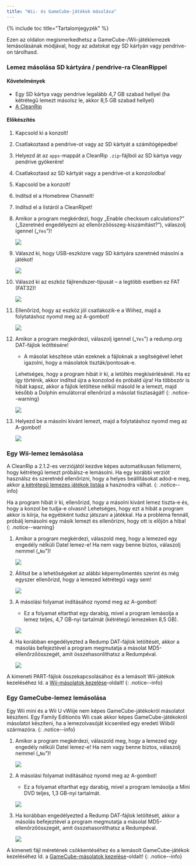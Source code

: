 ```yaml
---
title: "Wii- és GameCube-játékok másolása"
---
```


{% include toc title="Tartalomjegyzék" %}

Ezen az oldalon megismerkedhetsz a GameCube-/Wii-játéklemezek lemásolásának módjával, hogy az adatokat egy SD kártyán vagy pendrive-on tárolhasd.

### Lemez másolása SD kártyára / pendrive-ra CleanRippel

#### Követelmények

+ Egy SD kártya vagy pendrive legalább 4,7 GB szabad hellyel (ha kétrétegű lemezt másolsz le, akkor 8,5 GB szabad hellyel)
+ [A CleanRip](https://oscwii.org/library/app/cleanrip)

#### Előkészítés

1. Kapcsold ki a konzolt!
1. Csatlakoztasd a pendrive-ot vagy az SD kártyát a számítógépedbe!
1. Helyezd át az `apps`-mappát a CleanRip `.zip`-fájlból az SD kártya vagy pendrive gyökerére!
1. Csatlakoztasd az SD kártyát vagy a pendrive-ot a konzolodba!
1. Kapcsold be a konzolt!
1. Indítsd el a Homebrew Channelt!
1. Indítsd el a listáról a CleanRipet!
1. Amikor a program megkérdezi, hogy „Enable checksum calculations?” („Szeretnéd engedélyezni az ellenőrzőösszeg-kiszámítást?”), válaszolj igennel („`Yes`”)!

    ![](/images/homebrew/CleanRip/checksum.png)

1. Válaszd ki, hogy USB-eszközre vagy SD kártyára szeretnéd másolni a játékot!

    ![](/images/homebrew/CleanRip/device.png)

1. Válaszd ki az eszköz fájlrendszer-típusát – a legtöbb esetben ez FAT (FAT32)!

    ![](/images/homebrew/CleanRip/filesystem.png)

1. Ellenőrizd, hogy az eszköz jól csatlakozik-e a Wiihez, majd a folytatáshoz nyomd meg az A-gombot!

    ![](/images/homebrew/CleanRip/insertdevice.png)

1. Amikor a program megkérdezi, válaszolj igennel („`Yes`”) a redump.org DAT-fájlok leötltésére!
    + A másolat készítése után ezeknek a fájloknak a segítségével lehet igazolni, hogy a másolatok tiszták/pontosak-e.

    Lehetséges, hogy a program hibát ír ki, a letöltés megkísérlésénél. Ha ez így történik, akkor indítsd újra a konzolod és próbáld újra! Ha többször is hibát kapsz, akkor a fájlok letöltése nélkül másold le a lemezt, majd később a Dolphin emulátorral ellenőrizd a másolat tisztaságát!
    {: .notice--warning}

    ![](/images/homebrew/CleanRip/redump.png)

1. Helyezd be a másolni kívánt lemezt, majd a folytatáshoz nyomd meg az A-gombot!

    ![](/images/homebrew/CleanRip/insertdisc.png)

### Egy Wii-lemez lemásolása

A CleanRip a 2.1.2-es verziójától kezdve képes automatikusan felismerni, hogy kétrétegű lemezt próbálsz-e lemásolni. Ha egy korábbi verziót használsz és szeretnéd ellenőrizni, hogy a helyes beállításokat adod-e meg, akkor [a kétrétegű lemezes játékok listája](https://wiki.dolphin-emu.org/index.php?title=Category:Dual_Layer_Disc_games) a hasznodra válhat.
{: .notice--info}

Ha a program hibát ír ki, ellenőrizd, hogy a másolni kívánt lemez tiszta-e és, hogy a konzol be tudja-e olvasni! Lehetséges, hogy ezt a hibát a program akkor is kiírja, ha egyébként tudsz játszani a játékkal. Ha a probléma fennáll, próbálj lemásolni egy másik lemezt és ellenőrizni, hogy ott is előjön a hiba!
{: .notice--warning}

1. Amikor a program megkérdezi, válaszold meg, hogy a lemezed egy engedély nélküli Datel lemez-e! Ha nem vagy benne biztos, válaszolj nemmel („`No`”)!

    ![](/images/homebrew/CleanRip/dateldisc.png)

1. Állítsd be a lehetőségeket az alábbi képernyőmentés szerint és még egyszer ellenőrizd, hogy a lemezed kétrétegű vagy sem!

    ![](/images/homebrew/CleanRip/wiisettings.png)

1. A másolási folyamat indításához nyomd meg az A-gombot!
    + Ez a folyamat eltarthat egy darabig, mivel a program lemásolja a lemez teljes, 4,7 GB-nyi tartalmát (kétrétegű lemezeken 8,5 GB).

    ![](/images/homebrew/CleanRip/wiiprogress.png)

1. Ha korábban engedélyezted a Redump DAT-fájlok letöltését, akkor a másolás befejeztével a program megmutatja a másolat MD5-ellenőrzőösszegét, amit összehasonlíthatsz a Redumpéval.

    ![](/images/homebrew/CleanRip/wiidumpcomplete.png)

A kimeneti PART-fájlok összekapcsolásához és a lemásolt Wii-játékok kezeléséhez ld. a [Wii-másolatok kezelése](wii-backups)-oldalt!
{: .notice--info}

### Egy GameCube-lemez lemásolása

Egy Wii mini és a Wii U vWiije nem képes GameCube-játékokról másolatot készíteni. Egy Family Editionös Wii csak akkor képes GameCube-játékokról másolatot készíteni, ha a lemezolvasóját kicseréled egy eredeti Wiiből származóra.
{: .notice--info}

1. Amikor a program megkérdezi, válaszold meg, hogy a lemezed egy engedély nélküli Datel lemez-e! Ha nem vagy benne biztos, válaszolj nemmel („`No`”)!

    ![](/images/homebrew/CleanRip/dateldisc.png)

1. A másolási folyamat indításához nyomd meg az A-gombot!
    + Ez a folyamat eltarthat egy darabig, mivel a program lemásolja a Mini DVD teljes, 1,3 GB-nyi tartalmát.

    ![](/images/homebrew/CleanRip/gcprogress.png)

1. Ha korábban engedélyezted a Redump DAT-fájlok letöltését, akkor a másolás befejeztével a program megmutatja a másolat MD5-ellenőrzőösszegét, amit összehasonlíthatsz a Redumpéval.

    ![](/images/homebrew/CleanRip/gcdumpcomplete.png)

A kimeneti fájl méretének csökkentéséhez és a lemásolt GameCube-játékok kezeléséhez ld. a [GameCube-másolatok kezelése](gc-backups)-oldalt!
{: .notice--info}
